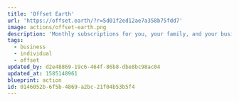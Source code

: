 ```yaml
---
title: 'Offset Earth'
url: 'https://offset.earth/?r=5d01f2ed12ae7a358b75fdd7'
image: actions/offset-earth.png
description: 'Monthly subscriptions for you, your family, and your business, even your dog! They split the money between [Eden Reforestation Projects](https://edenprojects.org/) who reforest degraded land all over the world, and various Gold Standard [carbon reduction programs](https://offset.earth/projects/).'
tags:
  - business
  - individual
  - offset
updated_by: d2e48869-19c6-464f-86b8-dbe8bc98ac04
updated_at: 1585148961
blueprint: action
id: 0146052b-6f5b-4869-a2bc-21f04b53b5f4
---
```

